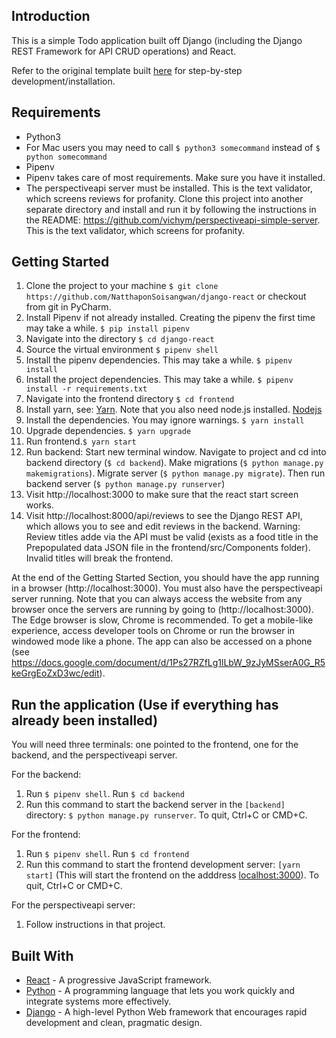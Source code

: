 ## Introduction

This is a simple Todo application built off Django (including the Django REST Framework for API CRUD operations) and React.

Refer to the original template built [here](https://scotch.io/tutorials/build-a-to-do-application-using-django-and-react) for step-by-step development/installation.

## Requirements
* Python3
* For Mac users you may need to call ```$ python3 somecommand``` instead of ```$ python somecommand```
* Pipenv
* Pipenv takes care of most requirements. Make sure you have it installed.
* The perspectiveapi server must be installed. This is the text validator, which screens reviews for profanity. Clone this project into another separate directory and install and run it by following the instructions in the README: https://github.com/vichym/perspectiveapi-simple-server. This is the text validator, which screens for profanity.

## Getting Started
1. Clone the project to your machine ```$ git clone https://github.com/NatthaponSoisangwan/django-react``` or checkout from git in PyCharm.
2. Install Pipenv if not already installed. Creating the pipenv the first time may take a while. ```$ pip install pipenv```
3. Navigate into the directory ```$ cd django-react```
4. Source the virtual environment ```$ pipenv shell```
5. Install the pipenv dependencies. This may take a while. ```$ pipenv install```
5. Install the project dependencies. This may take a while. ```$ pipenv install -r requirements.txt```
6. Navigate into the frontend directory ```$ cd frontend```
8. Install yarn, see: [Yarn](https://yarnpkg.com/lang/en/docs/install/). Note that you also need node.js installed. [Nodejs](https://nodejs.org/en/)
7. Install the dependencies. You may ignore warnings. ```$ yarn install```
8. Upgrade dependencies. ```$ yarn upgrade```
8. Run frontend.```$ yarn start```
9. Run backend: Start new terminal window. Navigate to project and cd into backend directory (```$ cd backend```). Make migrations  (```$ python manage.py makemigrations```). Migrate server (```$ python manage.py migrate```). Then run backend server (```$ python manage.py runserver```)
10. Visit http://localhost:3000 to make sure that the react start screen works.
11. Visit http://localhost:8000/api/reviews to see the Django REST API, which allows you to see and edit reviews in the backend. Warning: Review titles adde via the API must be valid (exists as a food title in the Prepopulated data JSON file in the frontend/src/Components folder). Invalid titles will break the frontend.

At the end of the Getting Started Section, you should have the app running in a browser (http://localhost:3000). You must also have the perspectiveapi server running. Note that you can always access the website from any browser once the servers are running by going to (http://localhost:3000). The Edge browser is slow, Chrome is recommended. To get a mobile-like experience, access developer tools on Chrome or run the browser in windowed mode like a phone. The app can also be accessed on a phone (see https://docs.google.com/document/d/1Ps27RZfLg1lLbW_9zJyMSserA0G_R5keGrgEoZxD3wc/edit).

## Run the application (Use if everything has already been installed)
You will need three terminals: one pointed to the frontend, one for the backend, and the perspectiveapi server.

For the backend:
1. Run ```$ pipenv shell```. Run ```$ cd backend```
2. Run this command to start the backend server in the ```[backend]``` directory: ```$ python manage.py runserver```. To quit, Ctrl+C or CMD+C.

For the frontend:
1. Run ```$ pipenv shell```. Run ```$ cd frontend```
2. Run this command to start the frontend development server: ```[yarn start]``` (This will start the frontend on the adddress [localhost:3000](http://localhost:3000)). To quit, Ctrl+C or CMD+C.

For the perspectiveapi server:
1. Follow instructions in that project.

## Built With

* [React](https://reactjs.org) - A progressive JavaScript framework.
* [Python](https://www.python.org/) - A programming language that lets you work quickly and integrate systems more effectively.
* [Django](http://djangoproject.org/) - A high-level Python Web framework that encourages rapid development and clean, pragmatic design.
